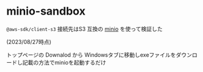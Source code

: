 # minio-sandbox

`@aws-sdk/client-s3` 接続先はS3 互換の [minio](https://min.io/) を使って検証した

(2023/08/27時点)

トップページの Downalod から Windowsタブに移動しexeファイルをダウンロードし記載の方法でminioを起動するだけ


